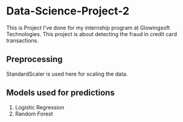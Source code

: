 # Data-Science-Project-2
This is Project I've done for my internship program at Glowingsoft Technologies. This project is about detecting the fraud in credit card transactions.
## Preprocessing
StandardScaler is used here for scaling the data.
## Models used for predictions
1. Logistic Regression
2. Random Forest
